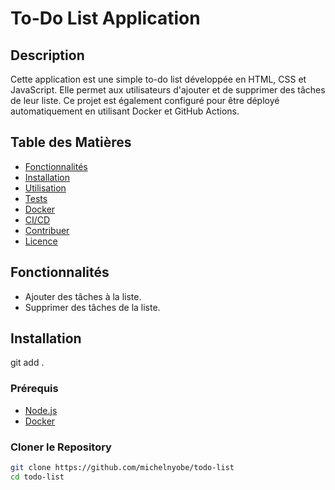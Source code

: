 # To-Do List Application

## Description
Cette application est une simple to-do list développée en HTML, CSS et JavaScript. Elle permet aux utilisateurs d'ajouter et de supprimer des tâches de leur liste. Ce projet est également configuré pour être déployé automatiquement en utilisant Docker et GitHub Actions.

## Table des Matières
- [Fonctionnalités](#fonctionnalités)
- [Installation](#installation)
- [Utilisation](#utilisation)
- [Tests](#tests)
- [Docker](#docker)
- [CI/CD](#cicd)
- [Contribuer](#contribuer)
- [Licence](#licence)

## Fonctionnalités
- Ajouter des tâches à la liste.
- Supprimer des tâches de la liste.

## Installation
git add .


### Prérequis
- [Node.js](https://nodejs.org/)
- [Docker](https://www.docker.com/)

### Cloner le Repository
```bash
git clone https://github.com/michelnyobe/todo-list
cd todo-list